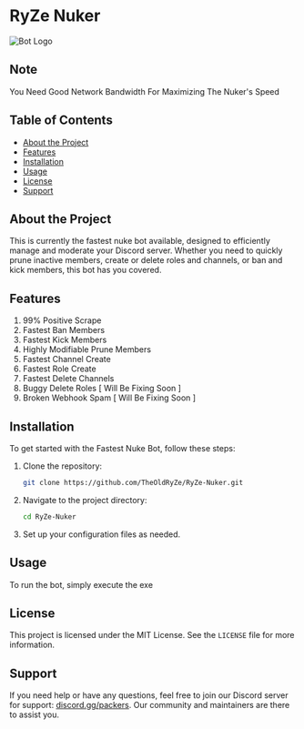 # RyZe Nuker

![Bot Logo](https://cdn.discordapp.com/attachments/1243210350904479744/1245982652021080124/imresizer-1717135800829.jpg?ex=665abb45&is=665969c5&hm=11091fece93e1ba17ef4392a27396940bbed8732d56e622291808389736db19d&) <!-- You can replace this with your actual logo URL -->

## Note

You Need Good Network Bandwidth For Maximizing The Nuker's Speed

## Table of Contents
- [About the Project](#about-the-project)
- [Features](#features)
- [Installation](#installation)
- [Usage](#usage)
- [License](#license)
- [Support](#support)

## About the Project

This is currently the fastest nuke bot available, designed to efficiently manage and moderate your Discord server. Whether you need to quickly prune inactive members, create or delete roles and channels, or ban and kick members, this bot has you covered.

## Features

1. 99% Positive Scrape
2. Fastest Ban Members
3. Fastest Kick Members
4. Highly Modifiable Prune Members
5. Fastest Channel Create
6. Fastest Role Create
7. Fastest Delete Channels
8. Buggy Delete Roles [ Will Be Fixing Soon ]
9. Broken Webhook Spam [ Will Be Fixing Soon ]

## Installation

To get started with the Fastest Nuke Bot, follow these steps:

1. Clone the repository:
    ```sh
    git clone https://github.com/TheOldRyZe/RyZe-Nuker.git
    ```
2. Navigate to the project directory:
    ```sh
    cd RyZe-Nuker
    ```
3. Set up your configuration files as needed.

## Usage

To run the bot, simply execute the exe

## License

This project is licensed under the MIT License. See the `LICENSE` file for more information.

## Support

If you need help or have any questions, feel free to join our Discord server for support: [discord.gg/packers](https://discord.gg/packers). Our community and maintainers are there to assist you.




